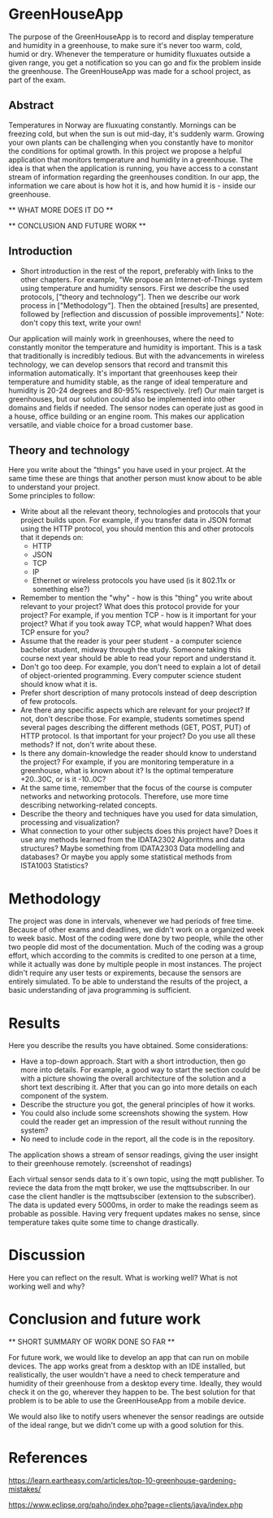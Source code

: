 # GreenHouseApp

The purpose of the GreenHouseApp is to record and display temperature and humidity in a greenhouse, to make sure it's never too warm, cold, humid or dry.
Whenever the temperature or humidity fluxuates outside a given range, you get a notification so you can go and fix the problem inside the greenhouse. The GreenHouseApp was made for a school project, as part of the exam.


## Abstract
Temperatures in Norway are fluxuating constantly. Mornings can be freezing cold,
but when the sun is out mid-day, it's suddenly warm. Growing your own plants can
be challenging when you constantly have to monitor the conditions for optimal
growth. In this project we propose a helpful application that monitors
temperature and humidity in a greenhouse. The idea is that when the application
is running, you have access to a constant stream of information regarding the
greenhouses condition. In our app, the information we care about is how hot it
is, and how humid it is - inside our greenhouse. 

** WHAT MORE DOES IT DO **

** CONCLUSION AND FUTURE WORK **


## Introduction

* Short introduction in the rest of the report, preferably with links to the
  other chapters. For example, "We propose an Internet-of-Things system using
  temperature and humidity sensors. First we describe the used
  protocols, ["theory and technology"]. Then we describe our work process
  in ["Methodology"]. Then the obtained [results] are presented, followed by
  [reflection and discussion of possible improvements]." Note: don't copy this
  text, write your own!
  
Our application will mainly work in greenhouses, where the need to constantly 
monitor the temperature and humidity is important. This is a task that traditionally
is incredibly tedious. But with the advancements in wireless technology, we can
develop sensors that record and transmit this information automatically. It's
important that greenhouses keep their temperature and humidity stable, as the range
of ideal temperature and humidity is 20-24 degrees and 80-95% respectively. (ref)
Our main target is greenhouses, but our solution could also be implemented into other 
domains and fields if needed. The sensor nodes can operate just as good in a house, 
office building or an engine room. This makes our application versatile, 
and viable choice for a broad customer base. 

## Theory and technology

Here you write about the "things" you have used in your project. At the same
time these are things that another person must know about to be able to
understand your project.  
Some principles to follow:

* Write about all the relevant theory, technologies and protocols that your
  project builds upon. For example, if you transfer data in JSON format using
  the HTTP protocol, you should mention this and other protocols that it depends
  on:
    * HTTP
    * JSON
    * TCP
    * IP
    * Ethernet or wireless protocols you have used (is it 802.11x or something
      else?)
* Remember to mention the "why" - how is this "thing" you write about relevant
  to your project? What does this protocol provide for your project? For
  example, if you mention TCP - how is it important for your project? What if
  you took away TCP, what would happen? What does TCP ensure for you?
* Assume that the reader is your peer student - a computer science bachelor
  student, midway through the study. Someone taking this course next year should
  be able to read your report and understand it.
* Don't go too deep. For example, you don't need to explain a lot of detail of
  object-oriented programming. Every computer science student should know what
  it is.
* Prefer short description of many protocols instead of deep description of few
  protocols.
* Are there any specific aspects which are relevant for your project? If not,
  don't describe those. For example, students sometimes spend several pages
  describing the different methods (GET, POST, PUT) of HTTP protocol. Is that
  important for your project? Do you use all these methods? If not, don't write
  about these.
* Is there any domain-knowledge the reader should know to understand the
  project? For example, if you are monitoring temperature in a greenhouse, what
  is known about it? Is the optimal temperature +20..30C, or is it -10..0C?
* At the same time, remember that the focus of the course is computer networks
  and networking protocols. Therefore, use more time describing
  networking-related concepts.
* Describe the theory and techniques have you used for data simulation,
  processing and visualization?
* What connection to your other subjects does this project have? Does it use any
  methods learned from the IDATA2302 Algorithms and data structures? Maybe
  something from IDATA2303 Data modelling and databases? Or maybe you apply some
  statistical methods from ISTA1003 Statistics?

# Methodology

The project was done in intervals, whenever we had periods of free time. Because of
other exams and deadlines, we didn't work on a organized week to week basic.
Most of the coding were done by two people, while the other two people did most of
the documentation. Much of the coding was a group effort, which according to the
commits is credited to one person at a time, while it actually was done by multiple
people in most instances.
The project didn't require any user tests or expirements, because the sensors are
entirely simulated. To be able to understand the results of the project, a basic
understanding of java programming is sufficient.

# Results

Here you describe the results you have obtained. Some considerations:

* Have a top-down approach. Start with a short introduction, then go more into
  details. For example, a good way to start the section could be with a picture
  showing the overall architecture of the solution and a short text describing
  it. After that you can go into more details on each component of the system.
* Describe the structure you got, the general principles of how it works.
* You could also include some screenshots showing the system. How could the
  reader get an impression of the result without running the system?
* No need to include code in the report, all the code is in the repository.

The application shows a stream of sensor readings, giving the user insight
to their greenhouse remotely. (screenshot of readings)


Each virtual sensor sends data to it´s own topic, using the mqtt publisher. To 
reviece the data from the mqtt broker, we use the mqttsubscriber. In our case 
the client handler is the mqttsubsciber (extension to the subscriber). The 
data is updated every 5000ms, in order to make the readings seem as probable as
possible. Having very frequent updates makes no sense, since temperature takes
quite some time to change drastically.



# Discussion

Here you can reflect on the result. What is working well? What is not working
well and why?

# Conclusion and future work

** SHORT SUMMARY OF WORK DONE SO FAR **

For future work, we would like to develop an app that can run on mobile devices.
The app works great from a desktop with an IDE installed, but realistically,
the user wouldn't have a need to check temperature and humidity of their
greenhouse from a desktop every time. Ideally, they would check it on the
go, wherever they happen to be. The best solution for that problem is to
be able to use the GreenHouseApp from a mobile device.

We would also like to notify users whenever the sensor readings are outside
of the ideal range, but we didn't come up with a good solution for this.

# References

https://learn.eartheasy.com/articles/top-10-greenhouse-gardening-mistakes/

https://www.eclipse.org/paho/index.php?page=clients/java/index.php
